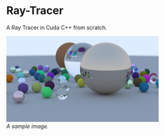 # Ray-Tracer
A Ray Tracer in Cuda C++ from scratch. 

<p align="left">
  <img src="./result.jpg" alt="Sample Rendered Image" width="400" height="225">
  <br>
  <em>A sample image.</em>
</p>